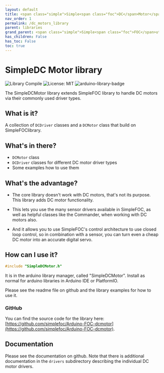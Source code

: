 ```yaml
---
layout: default
title: <span class="simple">Simple<span class="foc">DC</span>Motor</span>
nav_order: 1
permalink: /dc_motors_library
parent: libraries
grand_parent: <span class="simple">Simple<span class="foc">FOC</span>utils</span>
has_children: False
has_toc: False
toc: true
---
```




# <span class="simple">Simple<span class="foc">DC</span> Motor</span> library

![Library Compile](https://github.com/simplefoc/Arduino-FOC-dcmotor/workflows/Library%20Compile/badge.svg)
![License: MIT](https://img.shields.io/badge/License-MIT-yellow.svg)
![arduino-library-badge](https://ardubadge.simplefoc.com?lib=SimpleDCMotor)


The <span class="simple">Simple<span class="foc">DC</span>Motor library</span> extends  <span class="simple">Simple<span class="foc">FOC</span> library to handle DC motors via their commonly used driver types. 

## What is it?

A collection of `DCDriver` classes and a `DCMotor` class that build on <span class="simple">Simple<span class="foc">FOC</span>library</span>.

## What's in there?

- `DCMotor` class
- `DCDriver` classes for different DC motor driver types
- Some examples how to use them

## What's the advantage?

- The core library doesn't work with DC motors, that's not its purpose. This library adds DC motor functionality.

- This lets you use the many sensor drivers available in SimpleFOC, as well as helpful classes like the Commander, when working with DC motors also.

- And it allows you to use SimpleFOC's control architecture to use closed loop control, so in combination with a sensor, you can turn even a cheap DC motor into an accurate digital servo.

## How can I use it?

```cpp
#include "SimpleDCMotor.h"
```

It is in the arduino library manager, called "SimpleDCMotor". Install as normal for arduino libraries in Arduino IDE or PlatformIO.

Please see the readme file on github and the library examples for how to use it.

### GitHub

You can find the source code for the library here: [https://github.com/simplefoc/Arduino-FOC-dcmotor](https://github.com/simplefoc/Arduino-FOC-dcmotor).


## Documentation

Please see the documentation on github. Note that there is additional documentation in the `drivers` subdirectory describing the individual DC motor drivers.



